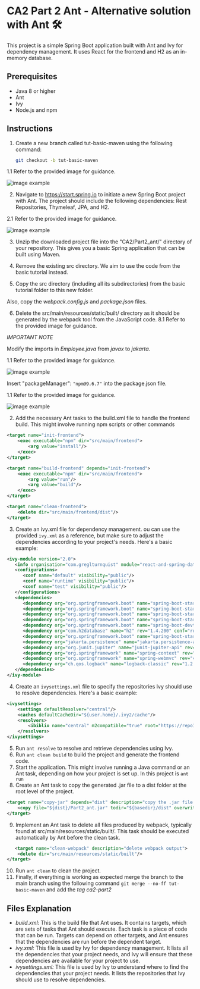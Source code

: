 # CA2 Part 2 Ant - Alternative solution with Ant 🛠️ 

This project is a simple Spring Boot application built with Ant and Ivy for dependency management. It uses React for the frontend and H2 as an in-memory database.

## Prerequisites

- Java 8 or higher
- Ant
- Ivy
- Node.js and npm

## Instructions

1. Create a new branch called tut-basic-maven using the following command:
   ```bash
   git checkout -b tut-basic-maven
   ```

1.1 Refer to the provided image for guidance.  

![image example](https://github.com/marianafpereira/DevOps-23-24-JPE-1231845/wiki/Project-Images-For-CA2-Part2#step-1)

2. Navigate to https://start.spring.io to initiate a new Spring Boot project with Ant. The project should include the following dependencies: Rest Repositories, Thymeleaf, JPA, and H2.  

2.1 Refer to the provided image for guidance.  

![image example](https://github.com/marianafpereira/DevOps-23-24-JPE-1231845/wiki/Project-Images-For-CA2-Part2#step-2)

3. Unzip the downloaded project file into the "CA2/Part2_ant/" directory of your repository. This gives you a basic Spring application that can be built using Maven.

4. Remove the existing src directory. We aim to use the code from the basic tutorial instead.  

5. Copy the src directory (including all its subdirectories) from the basic tutorial folder to this new folder.  

Also, copy the *webpack.config.js* and *package.json* files.  

6. Delete the src/main/resources/static/built/ directory as it should be generated by the webpack tool from the JavaScript code. 8.1 Refer to the provided image for guidance.  


*IMPORTANT NOTE* 

Modify the imports in *Employee.java* from *javax* to *jakarta*. 

1.1 Refer to the provided image for guidance.  

![image example](https://github.com/marianafpereira/DevOps-23-24-JPE-1231845/wiki/Project-Images-For-CA2-Part2#step-13) 

Insert "packageManager": ```"npm@9.6.7"``` into the package.json file. 

1.1 Refer to the provided image for guidance.  

![image example](https://github.com/marianafpereira/DevOps-23-24-JPE-1231845/wiki/Project-Images-For-CA2-Part2#step-11)

2. Add the necessary Ant tasks to the build.xml file to handle the frontend build. This might involve running npm scripts or other commands

```xml
<target name="init-frontend">
    <exec executable="npm" dir="src/main/frontend">
        <arg value="install"/>
    </exec>
</target>

<target name="build-frontend" depends="init-frontend">
    <exec executable="npm" dir="src/main/frontend">
        <arg value="run"/>
        <arg value="build"/>
    </exec>
</target>

<target name="clean-frontend">
    <delete dir="src/main/frontend/dist"/>
</target>
```

3. Create an ivy.xml file for dependency management. ou can use the provided `ivy.xml` as a reference, but make sure to adjust the dependencies according to your project's needs. Here's a basic example:
```xml
<ivy-module version="2.0">
   <info organisation="com.greglturnquist" module="react-and-spring-data-rest-basic" revision="0.0.1-SNAPSHOT" status="integration" publication="20220226123233"/>
   <configurations>
      <conf name="default" visibility="public"/>
      <conf name="runtime" visibility="public"/>
      <conf name="test" visibility="public"/>
   </configurations>
   <dependencies>
      <dependency org="org.springframework.boot" name="spring-boot-starter-parent" rev="2.2.4.RELEASE" conf="default->default"/>
      <dependency org="org.springframework.boot" name="spring-boot-starter-thymeleaf" rev="2.2.4.RELEASE" conf="default->default"/>
      <dependency org="org.springframework.boot" name="spring-boot-starter-data-jpa" rev="2.2.4.RELEASE" conf="default->default"/>
      <dependency org="org.springframework.boot" name="spring-boot-starter-data-rest" rev="2.2.4.RELEASE" conf="default->default"/>
      <dependency org="org.springframework.boot" name="spring-boot-devtools" rev="2.2.4.RELEASE" conf="default->default"/>
      <dependency org="com.h2database" name="h2" rev="1.4.200" conf="runtime->default"/>
      <dependency org="org.springframework.boot" name="spring-boot-starter-test" rev="2.2.4.RELEASE" conf="test->default"/>
      <dependency org="jakarta.persistence" name="jakarta.persistence-api" rev="3.0.0"/>
      <dependency org="org.junit.jupiter" name="junit-jupiter-api" rev="5.7.0" conf="test->default"/>
      <dependency org="org.springframework" name="spring-context" rev="5.2.3.RELEASE" conf="default->default"/>
      <dependency org="org.springframework" name="spring-webmvc" rev="4.1.6.RELEASE" conf="default->default"/>
      <dependency org="ch.qos.logback" name="logback-classic" rev="1.2.3" conf="default->default"/>
   </dependencies>
</ivy-module>
```

4. Create an `ivysettings.xml` file to specify the repositories Ivy should use to resolve dependencies. Here's a basic example:

```xml
<ivysettings>
    <settings defaultResolver="central"/>
    <caches defaultCacheDir="${user.home}/.ivy2/cache"/>
    <resolvers>
        <ibiblio name="central" m2compatible="true" root="https://repo1.maven.org/maven2"/>
    </resolvers>
</ivysettings>
```

5. Run `ant resolve` to resolve and retrieve dependencies using Ivy.
6. Run `ant clean build` to build the project and generate the frontend code.
7. Start the application. This might involve running a Java command or an Ant task, depending on how your project is set up. In this project is `ant run`
8. Create an Ant task to copy the generated .jar file to a dist folder at the root level of the project.

```xml
<target name="copy-jar" depends="dist" description="copy the .jar file to a dist folder">
    <copy file="${dist}/Part2_ant.jar" todir="${basedir}/dist" overwrite="true"/>
</target>
```

9. Implement an Ant task to delete all files produced by webpack, typically found at src/main/resources/static/built/. This task should be executed automatically by Ant before the clean task.
```xml
   <target name="clean-webpack" description="delete webpack output">
    <delete dir="src/main/resources/static/built"/>
</target>
```

10. Run `ant clean` to clean the project.
11. Finally, if everything is working as expected merge the branch to the main branch using the following command ```git merge --no-ff tut-basic-maven``` and add the *tag ca2-part2*


## Files Explanation
- *build.xml:* This is the build file that Ant uses. It contains targets, which are sets of tasks that Ant should execute. Each task is a piece of code that can be run. Targets can depend on other targets, and Ant ensures that the dependencies are run before the dependent target.
- *ivy.xml:* This file is used by Ivy for dependency management. It lists all the dependencies that your project needs, and Ivy will ensure that these dependencies are available for your project to use.  
- *ivysettings.xml:* This file is used by Ivy to understand where to find the dependencies that your project needs. It lists the repositories that Ivy should use to resolve dependencies.